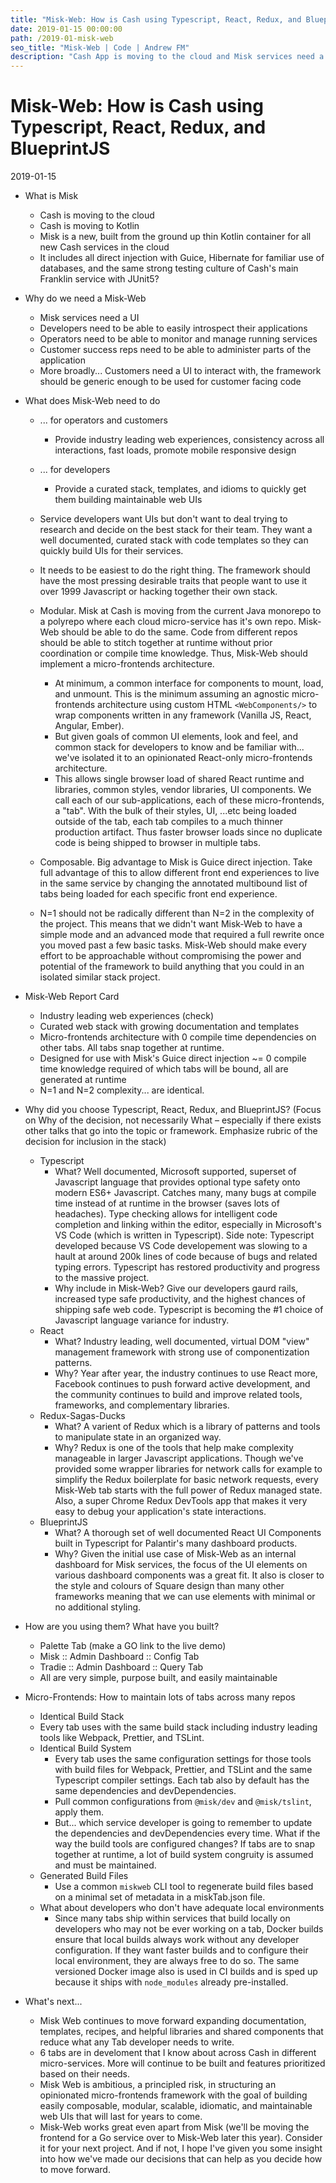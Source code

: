 ```yaml
---
title: "Misk-Web: How is Cash using Typescript, React, Redux, and BlueprintJS"
date: 2019-01-15 00:00:00
path: /2019-01-misk-web
seo_title: "Misk-Web | Code | Andrew FM"
description: "Cash App is moving to the cloud and Misk services need a UI"
---
```


# Misk-Web: How is Cash using Typescript, React, Redux, and BlueprintJS

2019-01-15

- What is Misk

  - Cash is moving to the cloud
  - Cash is moving to Kotlin
  - Misk is a new, built from the ground up thin Kotlin container for all new Cash services in the cloud
  - It includes all direct injection with Guice, Hibernate for familiar use of databases, and the same strong testing culture of Cash's main Franklin service with JUnit5?

- Why do we need a Misk-Web

  - Misk services need a UI
  - Developers need to be able to easily introspect their applications
  - Operators need to be able to monitor and manage running services
  - Customer success reps need to be able to administer parts of the application
  - More broadly... Customers need a UI to interact with, the framework should be generic enough to be used for customer facing code

- What does Misk-Web need to do

  - ... for operators and customers
    - Provide industry leading web experiences, consistency across all interactions, fast loads, promote mobile responsive design
  - ... for developers

    - Provide a curated stack, templates, and idioms to quickly get them building maintainable web UIs

  - Service developers want UIs but don't want to deal trying to research and decide on the best stack for their team. They want a well documented, curated stack with code templates so they can quickly build UIs for their services.

  - It needs to be easiest to do the right thing. The framework should have the most pressing desirable traits that people want to use it over 1999 Javascript or hacking together their own stack.

  - Modular. Misk at Cash is moving from the current Java monorepo to a polyrepo where each cloud micro-service has it's own repo. Misk-Web should be able to do the same. Code from different repos should be able to stitch together at runtime without prior coordination or compile time knowledge. Thus, Misk-Web should implement a micro-frontends architecture.
    - At minimum, a common interface for components to mount, load, and unmount. This is the minimum assuming an agnostic micro-frontends architecture using custom HTML `<WebComponents/>` to wrap components written in any framework (Vanilla JS, React, Angular, Ember).
    - But given goals of common UI elements, look and feel, and common stack for developers to know and be familiar with... we've isolated it to an opinionated React-only micro-frontends architecture.
    - This allows single browser load of shared React runtime and libraries, common styles, vendor libraries, UI components. We call each of our sub-applications, each of these micro-frontends, a "tab". With the bulk of their styles, UI, ...etc being loaded outside of the tab, each tab compiles to a much thinner production artifact. Thus faster browser loads since no duplicate code is being shipped to browser in multiple tabs.
  - Composable. Big advantage to Misk is Guice direct injection. Take full advantage of this to allow different front end experiences to live in the same service by changing the annotated multibound list of tabs being loaded for each specific front end experience.
  - N=1 should not be radically different than N=2 in the complexity of the project. This means that we didn't want Misk-Web to have a simple mode and an advanced mode that required a full rewrite once you moved past a few basic tasks. Misk-Web should make every effort to be approachable without compromising the power and potential of the framework to build anything that you could in an isolated similar stack project.

- Misk-Web Report Card

  - Industry leading web experiences (check)
  - Curated web stack with growing documentation and templates
  - Micro-frontends architecture with 0 compile time dependencies on other tabs. All tabs snap together at runtime.
  - Designed for use with Misk's Guice direct injection ~= 0 compile time knowledge required of which tabs will be bound, all are generated at runtime
  - N=1 and N=2 complexity... are identical.

- Why did you choose Typescript, React, Redux, and BlueprintJS? (Focus on Why of the decision, not necessarily What – especially if there exists other talks that go into the topic or framework. Emphasize rubric of the decision for inclusion in the stack)
  - Typescript
    - What? Well documented, Microsoft supported, superset of Javascript language that provides optional type safety onto modern ES6+ Javascript. Catches many, many bugs at compile time instead of at runtime in the browser (saves lots of headaches). Type checking allows for intelligent code completion and linking within the editor, especially in Microsoft's VS Code (which is written in Typescript). Side note: Typescript developed because VS Code developement was slowing to a hault at around 200k lines of code because of bugs and related typing errors. Typescript has restored productivity and progress to the massive project.
    - Why include in Misk-Web? Give our developers gaurd rails, increased type safe productivity, and the highest chances of shipping safe web code. Typescript is becoming the #1 choice of Javascript language variance for industry.
  - React
    - What? Industry leading, well documented, virtual DOM "view" management framework with strong use of componentization patterns.
    - Why? Year after year, the industry continues to use React more, Facebook continues to push forward active development, and the community continues to build and improve related tools, frameworks, and complementary libraries.
  - Redux-Sagas-Ducks
    - What? A varient of Redux which is a library of patterns and tools to manipulate state in an organized way.
    - Why? Redux is one of the tools that help make complexity manageable in larger Javascript applications. Though we've provided some wrapper libraries for network calls for example to simplify the Redux boilerplate for basic network requests, every Misk-Web tab starts with the full power of Redux managed state. Also, a super Chrome Redux DevTools app that makes it very easy to debug your application's state interactions.
  - BlueprintJS
    - What? A thorough set of well documented React UI Components built in Typescript for Palantir's many dashboard products.
    - Why? Given the initial use case of Misk-Web as an internal dashboard for Misk services, the focus of the UI elements on various dashboard components was a great fit. It also is closer to the style and colours of Square design than many other frameworks meaning that we can use elements with minimal or no additional styling.
- How are you using them? What have you built?
  - Palette Tab (make a GO link to the live demo)
  - Misk :: Admin Dashboard :: Config Tab
  - Tradie :: Admin Dashboard :: Query Tab
  - All are very simple, purpose built, and easily maintainable
- Micro-Frontends: How to maintain lots of tabs across many repos
  - Identical Build Stack
  - Every tab uses with the same build stack including industry leading tools like Webpack, Prettier, and TSLint.
  - Identical Build System
    - Every tab uses the same configuration settings for those tools with build files for Webpack, Prettier, and TSLint and the same Typescript compiler settings. Each tab also by default has the same dependencies and devDependencies.
    - Pull common configurations from `@misk/dev` and `@misk/tslint`, apply them.
    - But... which service developer is going to remember to update the dependencies and devDependencies every time. What if the way the build tools are configured changes? If tabs are to snap together at runtime, a lot of build system congruity is assumed and must be maintained.
  - Generated Build Files
    - Use a common `miskweb` CLI tool to regenerate build files based on a minimal set of metadata in a miskTab.json file.
  - What about developers who don't have adequate local environments
    - Since many tabs ship within services that build locally on developers who may not be ever working on a tab, Docker builds ensure that local builds always work without any developer configuration. If they want faster builds and to configure their local environment, they are always free to do so. The same versioned Docker image also is used in CI builds and is sped up because it ships with `node_modules` already pre-installed.
- What's next...
  - Misk Web continues to move forward expanding documentation, templates, recipes, and helpful libraries and shared components that reduce what any Tab developer needs to write.
  - 6 tabs are in develoment that I know about across Cash in different micro-services. More will continue to be built and features prioritized based on their needs.
  - Misk Web is ambitious, a principled risk, in structuring an opinionated micro-frontends framework with the goal of building easily composable, modular, scalable, idiomatic, and maintainable web UIs that will last for years to come.
  - Misk-Web works great even apart from Misk (we'll be moving the frontend for a Go service over to Misk-Web later this year). Consider it for your next project. And if not, I hope I've given you some insight into how we've made our decisions that can help as you decide how to move forward.
